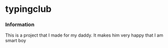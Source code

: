 # typingclub

### Information
This is a project that I made for my daddy. It makes him very happy that I am smart boy

